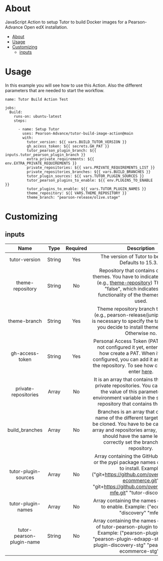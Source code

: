 # About

JavaScript Action to setup Tutor to build Docker images for a Pearson-Advance Open edX installation.

- [About](#about)
- [Usage](#usage)
- [Customizing](#customizing)
  - [inputs](#inputs)

# Usage

In this example you will see how to use this Action. Also the different parameters that are
needed to start the workflow.

```
name: Tutor Build Action Test

jobs:
  Build:
    runs-on: ubuntu-latest
    steps:

      - name: Setup Tutor
        uses: Pearson-Advance/tutor-build-image-action@main
        with:
          tutor_version: ${{ vars.BUILD_TUTOR_VERSION }}
          gh_access_token: ${{ secrets.GH_PAT }}
          tutor_pearson_plugin_branch: ${{ inputs.tutor_pearson_plugin_branch }}
          extra_private_requirements: ${{ env.EXTRA_PRIVATE_REQUIREMENTS }}
          private_repositories: ${{ vars.PRIVATE_REQUIREMENTS_LIST }}
          private_repositories_branches: ${{ vars.BUILD_BRANCHES }}
          tutor_plugin_sources: ${{ vars.TUTOR_PLUGIN_SOURCES }}
          tutor_pearson_plugins_to_enable: ${{ env.PLUGINS_TO_ENABLE }}
          tutor_plugins_to_enable: ${{ vars.TUTOR_PLUGIN_NAMES }}
          theme_repository: ${{ VARS.THEME_REPOSITORY }}
          theme_branch: "pearson-release/olive.stage"
```

# Customizing

## inputs

|          **Name**          | **Type** | **Required** |                                                                                                                                                                                                                          **Description**                                                                                                                                                                                                                         |
|:--------------------------:|:--------:|:------------:|:----------------------------------------------------------------------------------------------------------------------------------------------------------------------------------------------------------------------------------------------------------------------------------------------------------------------------------------------------------------------------------------------------------------------------------------------------------------:|
| tutor-version              | String   | Yes          | The version of Tutor to be installed. Defaults to 15.3.0.                                                                                                                                                                                                                                                                                                                                                                                                        |
| theme-repository           | String   | No           | Repository that contains customized themes. You have to indicate full URL path (e.g., [theme-repository](https://github.com/Pearson-Advance/openedx-themes])) The default is "false", which indicates that the functionality of the themes will not be used.                                                                                                                                                                                                                                                                                                    |
| theme-branch               | String   | Yes          | Theme repository branch to be cloned (e.g., pearson-release/juniper.master). It is necessary to specify the target branch if you decide to install theme repository. Otherwise no.                                                                                                                                                                                                                                                                               |
| gh-access-token            | String   | Yes          | Personal Access Token (PAT). If you have not configured it yet, enter [here](https://docs.github.com/en/authentication/keeping-your-account-and-data-secure/creating-a-personal-access-token) to see how create a PAT. When it is already configured, you can add it as a secrets for the repository. To see how create a secret enter [here](https://docs.github.com/en/actions/security-guides/encrypted-secrets#creating-encrypted-secrets-for-a-repository). |
| private-repositories       | Array    | No           | It is an array that contains the name of all private repositories. You can configured the value of this parameter such as environment variable in the settings of the repository that contains the workflow.                                                                                                                                                                                                                                                     |
| build_branches                   | Array    | No           | Branches is an array that contains the name of the different target branches to be cloned. You have to be careful with this array and repositories array, because both should have the same length, and correctly set the branch for each repository.                                                                                                                                                                                                            |
| tutor-plugin-sources       | Array    | No           | Array containing the GitHub sources urls or the pypi package names of the plugins to install. Example: ("git+https://github.com/overhangio/tutor-ecommerce.git" "git+https://github.com/overhangio/tutor-mfe.git" "tutor-discovery")                                                                                                                                                                                                                             |
| tutor-plugin-names         | Array    | No           | Array containing the names of the plugins to enable. Example: ("ecommerce" "discovery" "mfe")                                                                                                                                                                                                                                                                                                                                                                    |
| tutor-pearson-plugin-name       | String   | No           | Array containing the names of the plugins of tutor-pearson-plugin to be enabled. Example: ("pearson-plugin-mfe-stg" "pearson-plugin-edxapp-stg" "pearson-plugin-discovery-stg" "pearson-plugin-ecommerce-stg").                                                                                                                                                                                                                                                                                                             |